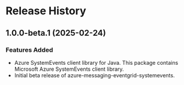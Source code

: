 # Release History

## 1.0.0-beta.1 (2025-02-24)

### Features Added
- Azure SystemEvents client library for Java. This package contains Microsoft Azure SystemEvents client library.
- Initial beta release of azure-messaging-eventgrid-systemevents.
